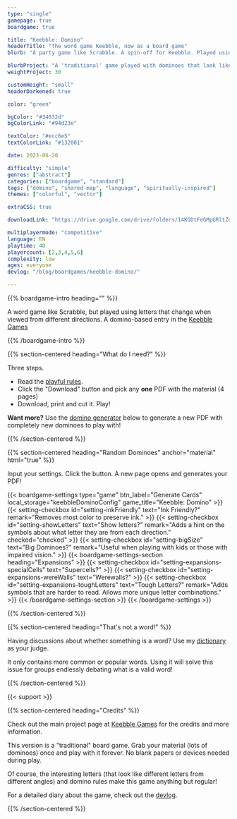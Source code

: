 ```yaml
---
type: "single"
gamepage: true
boardgame: true

title: "Keebble: Domino"
headerTitle: "The word game Keebble, now as a board game"
blurb: "A party game like Scrabble. A spin-off for Keebble. Played using dominoes and a special font where each letter is ... multiple letters."

blurbProject: "A 'traditional' game played with dominoes that look like different letters from different sides. Print and cut once, play however often you want."
weightProject: 30

customHeight: "small"
headerDarkened: true

color: "green"

bgColor: "#34032d"
bgColorLink: "#94d23e"

textColor: "#ecc6e5"
textColorLink: "#132001"

date: 2023-06-20

difficulty: "simple"
genres: ["abstract"]
categories: ["boardgame", "standard"]
tags: ["domino", "shared-map", "language", "spiritually-inspired"]
themes: ["colorful", "vector"]

extraCSS: true

downloadLink: "https://drive.google.com/drive/folders/14KGDtFeGMpGRltZorC6shHr3pYXGk5MQ"

multiplayermode: "competitive"
language: EN
playtime: 40
playercount: [2,3,4,5,6]
complexity: low
ages: everyone
devlog: "/blog/boardgames/keebble-domino/"

---
```



{{% boardgame-intro heading="" %}}

A word game like Scrabble, but played using letters that change when viewed from different directions. A domino-based entry in the [Keebble Games](/keebble-games/)

{{% /boardgame-intro %}}

{{% section-centered heading="What do I need?" %}}

Three steps.
* Read the [playful rules](rules). 
* Click the "Download" button and pick any **one** PDF with the material (4 pages)
* Download, print and cut it. Play!

**Want more?** Use the [domino generator](#material) below to generate a new PDF with completely new dominoes to play with!

{{% /section-centered %}}


{{% section-centered heading="Random Dominoes" anchor="material" html="true" %}}

<p>Input your settings. Click the button. A new page opens and generates your PDF!</p>

{{< boardgame-settings type="game" btn_label="Generate Cards" local_storage="keebbleDominoConfig" game_title="Keebble: Domino" >}}
  {{< setting-checkbox id="setting-inkFriendly" text="Ink Friendly?" remark="Removes most color to preserve ink." >}}
  {{< setting-checkbox id="setting-showLetters" text="Show letters?" remark="Adds a hint on the symbols about what letter they are from each direction." checked="checked" >}}
  {{< setting-checkbox id="setting-bigSize" text="Big Dominoes?" remark="Useful when playing with kids or those with impaired vision." >}}
  {{< boardgame-settings-section heading="Expansions" >}}
{{< setting-checkbox id="setting-expansions-specialCells" text="Supercells?" >}}
{{< setting-checkbox id="setting-expansions-wereWalls" text="Werewalls?" >}}
{{< setting-checkbox id="setting-expansions-toughLetters" text="Tough Letters?" remark="Adds symbols that are harder to read. Allows more unique letter combinations." >}}
  {{< /boardgame-settings-section >}}
{{< /boardgame-settings >}}

{{% /section-centered %}}

{{% section-centered heading="That's not a word!" %}}

Having discussions about whether something is a word? Use my [dictionary](/tools/dictionary) as your judge.

It only contains more common or popular words. Using it will solve this issue for groups endlessly debating what is a valid word!

{{% /section-centered %}}

{{< support >}}

{{% section-centered heading="Credits" %}}

Check out the main project page at [Keebble Games](/keebble-games/) for the credits and more information.

This version is a "traditional" board game. Grab your material (lots of dominoes) once and play with it forever. No blank papers or devices needed during play.

Of course, the interesting letters (that look like different letters from different angles) and domino rules make this game anything but regular!

For a detailed diary about the game, check out the [devlog](/blog/boardgames/keebble-domino).

{{% /section-centered %}}